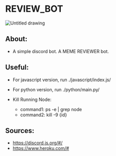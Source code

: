 # REVIEW_BOT

![Untitled drawing](https://user-images.githubusercontent.com/15916367/106402871-f4780180-63e8-11eb-9e63-6fa1dc152741.png)

## About:
- A simple discord bot. A MEME REVIEWER bot.

## Useful:
- For javascript version, run ./javascript/index.js/
- For python version, run ./python/main.py/

- Kill Running Node:
	- command1: ps -e | grep node
	- command2: kill -9 {id}

## Sources:
- https://discord.js.org/#/
- https://www.heroku.com/#


